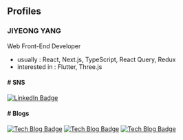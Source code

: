 ## Profiles

### JIYEONG YANG

Web Front-End Developer
<br/>

* usually : React, Next.js, TypeScript, React Query, Redux
* interested in : Flutter, Three.js

#### # SNS

[![LinkedIn Badge](http://img.shields.io/badge/-LinkedIn-blue?style=flat-square&logo=LinkedIn&link=https://www.linkedin.com/in/jiyeongyangdev/)](https://velog.io/@sootulliyang_dev)
<br/>

#### # Blogs

[![Tech Blog Badge](http://img.shields.io/badge/-velog-lightgreen?style=flat-square&logo=velog&link=https://velog.io/@sootulliyang_dev)](https://velog.io/@sootulliyang_dev) [![Tech Blog Badge](http://img.shields.io/badge/-medium-black?style=flat-square&logo=medium&link=https://velog.io/@sootulliyang_dev)](https://medium.com/@sootulliyang.dev)
[![Tech Blog Badge](http://img.shields.io/badge/-notion-yellow?style=flat-square&logo=notion&link=https://velog.io/@sootulliyang_dev)](https://medium.com/@sootulliyang.dev)
